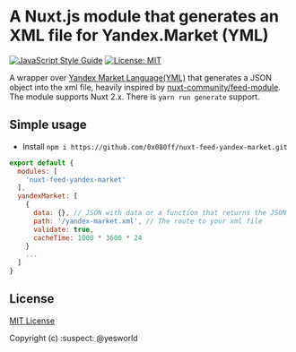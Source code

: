 # A Nuxt.js module that generates an XML file for Yandex.Market (YML)
[![JavaScript Style Guide](https://img.shields.io/badge/code_style-standard-brightgreen.svg)](https://standardjs.com)
[![License: MIT](https://img.shields.io/badge/License-MIT-blue.svg)](https://opensource.org/licenses/MIT)

A wrapper over [Yandex Market Language(YML)](https://github.com/LotusTM/yandex-market-language) that generates a JSON object into the xml file, heavily inspired by [nuxt-community/feed-module](https://github.com/nuxt-community/feed-module). The module supports Nuxt 2.x. There is `yarn run generate` support.

## Simple usage

- Install `npm i https://github.com/0x080ff/nuxt-feed-yandex-market.git`

```js
export default {
  modules: [
    'nuxt-feed-yandex-market'
  ],
  yandexMarket: [
    {
      data: {}, // JSON with data or a function that returns the JSON 
      path: '/yandex-market.xml', // The route to your xml file
      validate: true,
      cacheTime: 1000 * 3600 * 24 
    }
    ...
  ]
}
```

## License

[MIT License](./LICENSE)

Copyright (c) :suspect: @yesworld
